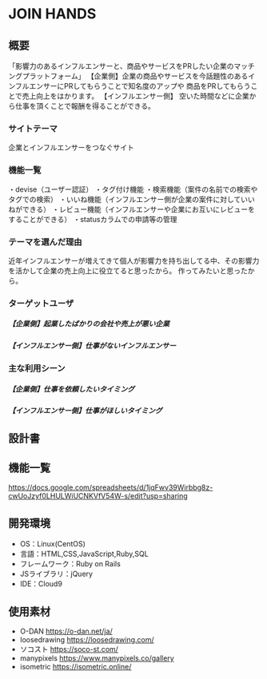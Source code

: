 # JOIN HANDS

## 概要
「影響力のあるインフルエンサーと、商品やサービスをPRしたい企業のマッチングプラットフォーム」
【企業側】企業の商品やサービスを今話題性のあるインフルエンサーにPRしてもらうことで知名度のアップや
       商品をPRしてもらうことで売上向上をはかります。
【インフルエンサー側】
空いた時間などに企業から仕事を頂くことで報酬を得ることができる。

### サイトテーマ
企業とインフルエンサーをつなぐサイト

### 機能一覧
・devise（ユーザー認証）
・タグ付け機能
・検索機能（案件の名前での検索やタグでの検索）
・いいね機能（インフルエンサー側が企業の案件に対していいねができる）
・レビュー機能（インフルエンサーや企業にお互いにレビューをすることができる）
・statusカラムでの申請等の管理

### テーマを選んだ理由
近年インフルエンサーが増えてきて個人が影響力を持ち出してる中、その影響力を活かして企業の売上向上に役立てると思ったから。
作ってみたいと思ったから。
### ターゲットユーザ
#####  【企業側】起業したばかりの会社や売上が悪い企業
#####  【インフルエンサー側】仕事がないインフルエンサー
### 主な利用シーン
#####  【企業側】仕事を依頼したいタイミング
#####  【インフルエンサー側】仕事がほしいタイミング
## 設計書


## 機能一覧
https://docs.google.com/spreadsheets/d/1jqFwv39Wirbbg8z-cwUoJzyf0LHULWiUCNKVfV54W-s/edit?usp=sharing

## 開発環境
- OS：Linux(CentOS)
- 言語：HTML,CSS,JavaScript,Ruby,SQL
- フレームワーク：Ruby on Rails
- JSライブラリ：jQuery
- IDE：Cloud9
## 使用素材
-  O-DAN https://o-dan.net/ja/
-  loosedrawing https://loosedrawing.com/
-  ソコスト https://soco-st.com/
-  manypixels  https://www.manypixels.co/gallery
-  isometric  https://isometric.online/
